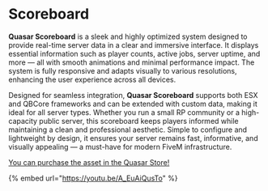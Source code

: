 # Scoreboard

**Quasar Scoreboard** is a sleek and highly optimized system designed to provide real-time server data in a clear and immersive interface. It displays essential information such as player counts, active jobs, server uptime, and more — all with smooth animations and minimal performance impact. The system is fully responsive and adapts visually to various resolutions, enhancing the user experience across all devices.

Designed for seamless integration, **Quasar Scoreboard** supports both ESX and QBCore frameworks and can be extended with custom data, making it ideal for all server types. Whether you run a small RP community or a high-capacity public server, this scoreboard keeps players informed while maintaining a clean and professional aesthetic. Simple to configure and lightweight by design, it ensures your server remains fast, informative, and visually appealing — a must-have for modern FiveM infrastructure.

[You can purchase the asset in the Quasar Store!](https://youtu.be/A_EuAiQusTo)

{% embed url="https://youtu.be/A_EuAiQusTo" %}
